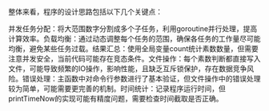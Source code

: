 整体来看，程序的设计思路包括以下几个关键点：

​​并发任务分配​​：将大范围数字分割成多个子任务，利用goroutine并行处理，提高计算效率。
​​负载均衡​​：通过动态调整每个任务的范围，确保各任务的工作量尽可能均衡，避免某些任务过载。
​​结果汇总​​：使用全局变量count统计素数数量，但需要注意并发安全，当前代码可能存在竞态条件。
​​文件操作​​：每个素数判断都直接写入文件，可能导致频繁的IO操作，影响性能，且缺乏互斥锁保护，存在数据竞争风险。
​​错误处理​​：主函数中对命令行参数进行了基本验证，但文件操作中的错误处理较为简单，可能需要更完善的机制。
​​时间统计​​：记录程序运行时间，但printTimeNow的实现可能有精度问题，需要检查时间截取是否正确。